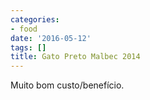 ```yaml
---
categories:
- food
date: '2016-05-12'
tags: []
title: Gato Preto Malbec 2014
---
```


Muito bom custo/benefício.